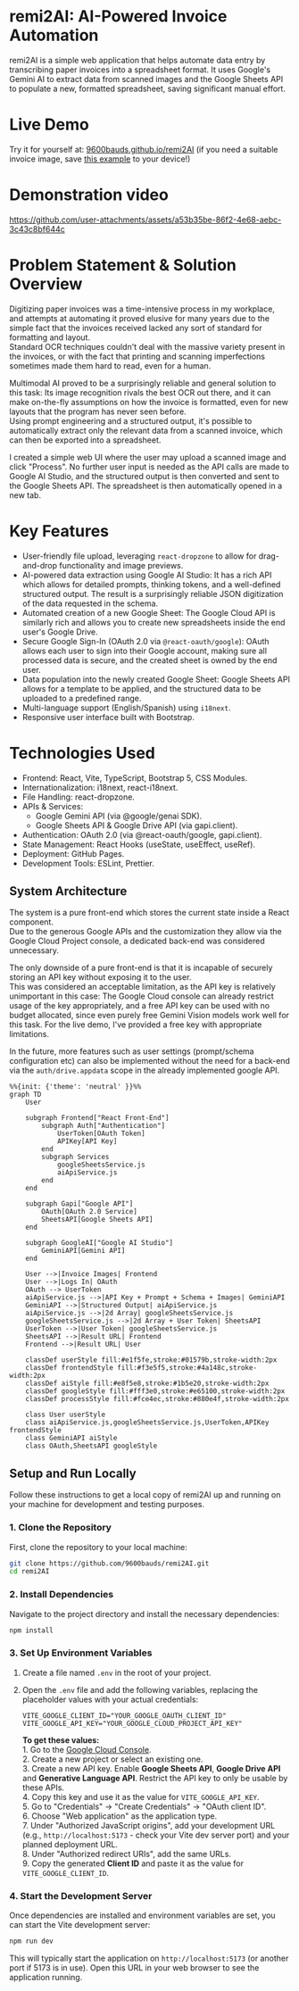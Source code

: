 # remi2AI: AI-Powered Invoice Automation

remi2AI is a simple web application that helps automate data entry by transcribing paper invoices into a spreadsheet format. It uses Google's Gemini AI to extract data from scanned images and the Google Sheets API to populate a new, formatted spreadsheet, saving significant manual effort.

# Live Demo

Try it for yourself at: [9600bauds.github.io/remi2AI](https://9600bauds.github.io/remi2AI/) (if you need a suitable invoice image, save [this example](https://raw.githubusercontent.com/9600bauds/remi2AI/refs/heads/main/public/demo_image.jpg) to your device!)

# Demonstration video

https://github.com/user-attachments/assets/a53b35be-86f2-4e68-aebc-3c43c8bf644c

# Problem Statement & Solution Overview

Digitizing paper invoices was a time-intensive process in my workplace, and attempts at automating it proved elusive for many years due to the simple fact that the invoices received lacked any sort of standard for formatting and layout.  
Standard OCR techniques couldn't deal with the massive variety present in the invoices, or with the fact that printing and scanning imperfections sometimes made them hard to read, even for a human.

Multimodal AI proved to be a surprisingly reliable and general solution to this task: Its image recognition rivals the best OCR out there, and it can make on-the-fly assumptions on how the invoice is formatted, even for new layouts that the program has never seen before.  
Using prompt engineering and a structured output, it's possible to automatically extract only the relevant data from a scanned invoice, which can then be exported into a spreadsheet.

I created a simple web UI where the user may upload a scanned image and click "Process". No further user input is needed as the API calls are made to Google AI Studio, and the structured output is then converted and sent to the Google Sheets API. The spreadsheet is then automatically opened in a new tab.

# Key Features
 - User-friendly file upload, leveraging `react-dropzone` to allow for drag-and-drop functionality and image previews.
 - AI-powered data extraction using Google AI Studio: It has a rich API which allows for detailed prompts, thinking tokens, and a well-defined structured output. The result is a surprisingly reliable JSON digitization of the data requested in the schema.
 - Automated creation of a new Google Sheet: The Google Cloud API is similarly rich and allows you to create new spreadsheets inside the end user's Google Drive.
 - Secure Google Sign-In (OAuth 2.0 via `@react-oauth/google`): OAuth allows each user to sign into their Google account, making sure all processed data is secure, and the created sheet is owned by the end user.
 - Data population into the newly created Google Sheet: Google Sheets API allows for a template to be applied, and the structured data to be uploaded to a predefined range.
 - Multi-language support (English/Spanish) using `i18next`.
 - Responsive user interface built with Bootstrap.

# Technologies Used
 - Frontend: React, Vite, TypeScript, Bootstrap 5, CSS Modules.
 - Internationalization: i18next, react-i18next.
 - File Handling: react-dropzone.
 - APIs & Services:
    - Google Gemini API (via @google/genai SDK).
    - Google Sheets API & Google Drive API (via gapi.client).
 - Authentication: OAuth 2.0 (via @react-oauth/google, gapi.client).
 - State Management: React Hooks (useState, useEffect, useRef).
 - Deployment: GitHub Pages.
 - Development Tools: ESLint, Prettier.

## System Architecture
The system is a pure front-end which stores the current state inside a React component.  
Due to the generous Google APIs and the customization they allow via the Google Cloud Project console, a dedicated back-end was considered unnecessary.  

The only downside of a pure front-end is that it is incapable of securely storing an API key without exposing it to the user.  
This was considered an acceptable limitation, as the API key is relatively unimportant in this case: The Google Cloud console can already restrict usage of the key appropriately, and a free API key can be used with no budget allocated, since  even purely free Gemini Vision models work well for this task. For the live demo, I've provided a free key with appropriate limitations.  

In the future, more features such as user settings (prompt/schema configuration etc) can also be implemented without the need for a back-end via the `auth/drive.appdata` scope in the already implemented google API.  

```mermaid
%%{init: {'theme': 'neutral' }}%%
graph TD
	User
	
    subgraph Frontend["React Front-End"]
		subgraph Auth["Authentication"]
			UserToken[OAuth Token]
			APIKey[API Key]
		end
		subgraph Services
			googleSheetsService.js
			aiApiService.js
        end     
    end
       
    subgraph Gapi["Google API"]
        OAuth[OAuth 2.0 Service]
        SheetsAPI[Google Sheets API]
    end

    subgraph GoogleAI["Google AI Studio"]
        GeminiAPI[Gemini API]
    end

    User -->|Invoice Images| Frontend
	User -->|Logs In| OAuth
	OAuth --> UserToken
	aiApiService.js -->|API Key + Prompt + Schema + Images| GeminiAPI
	GeminiAPI -->|Structured Output| aiApiService.js
    aiApiService.js -->|2d Array| googleSheetsService.js
    googleSheetsService.js -->|2d Array + User Token| SheetsAPI
    UserToken -->|User Token| googleSheetsService.js
    SheetsAPI -->|Result URL| Frontend
    Frontend -->|Result URL| User
    
    classDef userStyle fill:#e1f5fe,stroke:#01579b,stroke-width:2px
    classDef frontendStyle fill:#f3e5f5,stroke:#4a148c,stroke-width:2px
    classDef aiStyle fill:#e8f5e8,stroke:#1b5e20,stroke-width:2px
    classDef googleStyle fill:#fff3e0,stroke:#e65100,stroke-width:2px
    classDef processStyle fill:#fce4ec,stroke:#880e4f,stroke-width:2px
    
    class User userStyle
    class aiApiService.js,googleSheetsService.js,UserToken,APIKey frontendStyle
    class GeminiAPI aiStyle
    class OAuth,SheetsAPI googleStyle
```


## Setup and Run Locally

Follow these instructions to get a local copy of remi2AI up and running on your machine for development and testing purposes.

### 1. Clone the Repository

First, clone the repository to your local machine:
```bash
git clone https://github.com/9600bauds/remi2AI.git
cd remi2AI
```

### 2. Install Dependencies

Navigate to the project directory and install the necessary dependencies:
```bash
npm install
```

### 3. Set Up Environment Variables

1.  Create a file named `.env` in the root of your project.
2.  Open the `.env` file and add the following variables, replacing the placeholder values with your actual credentials:

    ```env
    VITE_GOOGLE_CLIENT_ID="YOUR_GOOGLE_OAUTH_CLIENT_ID"
    VITE_GOOGLE_API_KEY="YOUR_GOOGLE_CLOUD_PROJECT_API_KEY"
    ```

    **To get these values:**  
        1.  Go to the [Google Cloud Console](https://console.cloud.google.com/).  
        2.  Create a new project or select an existing one.  
        3.  Create a new API key. Enable **Google Sheets API**, **Google Drive API** and **Generative Language API**. Restrict the API key to only be usable by these APIs.  
        4.  Copy this key and use it as the value for `VITE_GOOGLE_API_KEY`.  
        5.  Go to "Credentials" -> "Create Credentials" -> "OAuth client ID".  
        6.  Choose "Web application" as the application type.  
        7.  Under "Authorized JavaScript origins", add your development URL (e.g., `http://localhost:5173` - check your Vite dev server port) and your planned deployment URL.  
        8.  Under "Authorized redirect URIs", add the same URLs.  
        9.  Copy the generated **Client ID** and paste it as the value for `VITE_GOOGLE_CLIENT_ID`.  


### 4. Start the Development Server

Once dependencies are installed and environment variables are set, you can start the Vite development server:
```bash
npm run dev
```

This will typically start the application on `http://localhost:5173` (or another port if 5173 is in use). Open this URL in your web browser to see the application running.
